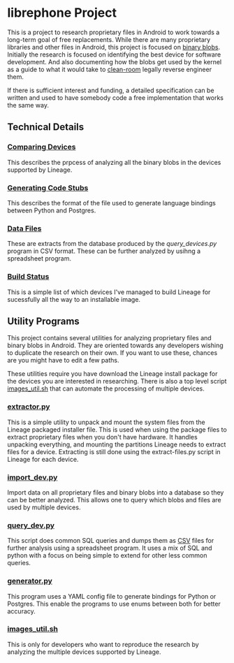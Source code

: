 # librephone Project

This is a project to research proprietary files in Android to work
towards a long-term goal of free replacements. While there are many
proprietary libraries and other files in Android, this project is
focused on [binary
blobs](https://en.wikipedia.org/wiki/Binary_blob). Initially the
research is focused on identifying the best device for software
development. And also documenting how the blobs get used by the kernel
as a guide to what it would take to
[clean-room](https://en.wikipedia.org/wiki/Clean-room_design) legally
reverse engineer them.

If there is sufficient interest and funding, a detailed specification
can be written and used to have somebody code a free implementation
that works the same way.

## Technical Details

### [Comparing Devices](comparing.md)

This describes the prpcess of analyzing all the binary blobs in the
devices supported by Lineage.

### [Generating Code Stubs](stubs.md)

This describes the format of the file used to generate language
bindings between Python and Postgres.

### [Data Files](csvdata.md)

These are extracts from the database produced by the
*query_devices.py* program in CSV format. These can be further
analyzed by usihng a spreadsheet program.

### [Build Status](builds.md)

This is a simple list of which devices I've managed to build Lineage
for sucessfully all the way to an installable image.

## Utility Programs

This project contains several utilities for analyzing proprietary
files and binary blobs in Android. They are oriented towards any
developers wishing to duplicate the research on their own. If you want
to use these, chances are you might have to edit a few paths.

These utilities require you have download the Lineage install package
for the devices you are interested in researching. There is also a top
level script [images_util.sh](images_util.md) that can automate
the processing of multiple devices.

### [extractor.py](extractor.md)

This is a simple utility to unpack and mount the system files from the
Lineage packaged installer file. This is used when using the package
files to extract proprietary files when you don't have hardware. It
handles unpacking everything, and mounting the partitions Lineage
needs to extract files for a device. Extracting is still done using
the extract-files.py script in Lineage for each device.

### [import_dev.py](import-device.md)

Import data on all proprietary files and binary blobs into a database
so they can be better analyzed. This allows one to query which blobs
and files are used by multiple devices.

### [query_dev.py](query-device.md)

This script does common SQL queries and dumps them as
[CSV](https://en.wikipedia.org/wiki/Comma-separated_values) files for
further analysis using a spreadsheet program. It uses a mix of SQL and
python with a focus on being simple to extend for other less common
queries.

### [generator.py](generator.md)

This program uses a YAML config file to generate bindings for Python
or Postgres. This enable the programs to use enums between both for
better accuracy.

### [images_util.sh](images_util.md)

This is only for developers who want to reproduce the research by
analyzing the multiple devices supported by Lineage.
